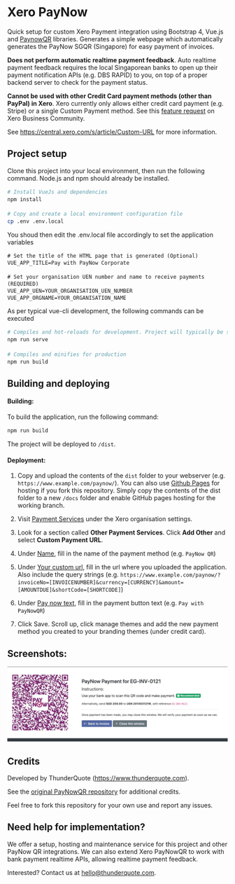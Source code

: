 # Xero PayNow
Quick setup for custom Xero Payment integration using Bootstrap 4, Vue.js and [PaynowQR](https://github.com/ThunderQuoteTeam/PaynowQR) libraries. Generates a simple webpage which automatically generates the PayNow SGQR (Singapore) for easy payment of invoices.

**Does not perform automatic realtime payment feedback**. Auto realtime payment feedback requires the local Singaporean banks to open up their payment notification APIs (e.g. DBS RAPID) to you, on top of a proper backend server to check for the payment status. 

**Cannot be used with other Credit Card payment methods (other than PayPal) in Xero**. Xero currently only allows either credit card payment (e.g. Stripe) or a single Custom Payment method. See this [feature request](https://community.xero.com/business/discussion/3145941) on Xero Business Community.


See https://central.xero.com/s/article/Custom-URL for more information.

## Project setup
Clone this project into your local environment, then run the following command. Node.js and npm should already be installed.
```bash
# Install VueJs and dependencies
npm install

# Copy and create a local environment configuration file
cp .env .env.local
```

You shoud then edit the .env.local file accordingly to set the application variables
```shell
# Set the title of the HTML page that is generated (Optional)
VUE_APP_TITLE=Pay with PayNow Corporate

# Set your organisation UEN number and name to receive payments (REQUIRED)
VUE_APP_UEN=YOUR_ORGANISATION_UEN_NUMBER
VUE_APP_ORGNAME=YOUR_ORGANISATION_NAME
```

As per typical vue-cli development, the following commands can be executed
```bash
# Compiles and hot-reloads for development. Project will typically be served on localhost:8080
npm run serve

# Compiles and minifies for production
npm run build
```

## Building and deploying

#### Building:

To build the application, run the following command:
```bash
npm run build
```
The project will be deployed to `/dist`. 

#### Deployment:
1. Copy and upload the contents of the `dist` folder to your webserver (e.g. `https://www.example.com/paynow/`). You can also use [Github Pages](https://pages.github.com/) for hosting if you fork this repository. Simply copy the contents of the dist folder to a new `/docs` folder and enable GitHub pages hosting for the working branch. 

2. Visit [Payment Services](https://go.xero.com/Settings/PaymentGateways/) under the Xero organisation settings.

3. Look for a section called **Other Payment Services**. Click **Add Other** and select **Custom Payment URL**.

4. Under <ins>Name</ins>, fill in the name of the payment method (e.g. `PayNow QR`)

5. Under <ins>Your custom url</ins>, fill in the url where you uploaded the application. Also include the query strings
(e.g. `https://www.example.com/paynow/?invoiceNo=[INVOICENUMBER]&currency=[CURRENCY]&amount=[AMOUNTDUE]&shortCode=[SHORTCODE]`)

6. Under <ins>Pay now text</ins>, fill in the payment button text (e.g. `Pay with PayNowQR`)

7. Click Save. Scroll up, click manage themes and add the new payment method you created to your branding themes (under credit card).

## Screenshots:

![Sample Application Screenshot](https://raw.githubusercontent.com/ThunderQuoteTeam/XeroPayNowQR/main/screenshots/example.jpg "Sample Application Screenshot")

## Credits
Developed by ThunderQuote (https://www.thunderquote.com). 

See the [original PayNowQR repository](https://github.com/ThunderQuoteTeam/PaynowQR) for additional credits.

Feel free to fork this repository for your own use and report any issues.

## Need help for implementation?
We offer a setup, hosting and maintenance service for this project and other PayNow QR integrations. 
We can also extend Xero PayNowQR to work with bank payment realtime APIs, allowing realtime payment feedback.

Interested? Contact us at hello@thunderquote.com. 
